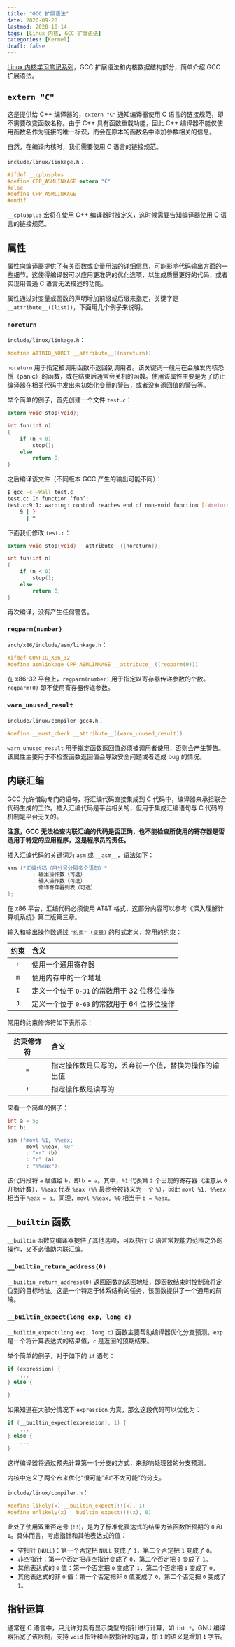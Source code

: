 ```yaml
---
title: "GCC 扩展语法"
date: 2020-09-28
lastmod: 2020-10-14
tags: [Linux 内核, GCC 扩展语法]
categories: [Kernel]
draft: false
---
```


[Linux 内核学习笔记系列](/posts/kernel/kernel)，GCC 扩展语法和内核数据结构部分，简单介绍 GCC 扩展语法。

<!--more-->

## `extern "C"`

这是提供给 C++ 编译器的，`extern "C"` 通知编译器使用 C 语言的链接规范，即不需要改变函数名称。由于 C++ 具有函数重载功能，因此 C++ 编译器不能仅使用函数名作为链接的唯一标识，而会在原本的函数名中添加参数相关的信息。

自然，在编译内核时，我们需要使用 C 语言的链接规范。

`include/linux/linkage.h`：

```c
#ifdef __cplusplus
#define CPP_ASMLINKAGE extern "C"
#else
#define CPP_ASMLINKAGE
#endif
```

`__cplusplus` 宏将在使用 C++ 编译器时被定义，这时候需要告知编译器使用 C 语言的链接规范。

## 属性

属性向编译器提供了有关函数或变量用法的详细信息，可能影响代码输出方面的一些细节。这使得编译器可以应用更准确的优化选项，以生成质量更好的代码，或者实现用普通 C 语言无法描述的功能。

属性通过对变量或函数的声明增加前缀或后缀来指定，关键字是 `__attribute__((list))`，下面用几个例子来说明。

### `noreturn`

`include/linux/linkage.h`：

```c
#define ATTRIB_NORET __attribute__((noreturn))
```

`noreturn` 用于指定被调用函数不返回到调用者。该关键词一般用在会触发内核恐慌（panic）的函数，或在结束后通常会关机的函数。使用该属性主要是为了防止编译器在相关代码中发出未初始化变量的警告，或者没有返回值的警告等。

举个简单的例子，首先创建一个文件 `test.c`：

```c
extern void stop(void);

int fun(int n)
{
    if (n < 0)
        stop();
    else
        return 0;
}
```

之后编译该文件（不同版本 GCC 产生的输出可能不同）：

```bash
$ gcc -c -Wall test.c
test.c: In function ‘fun’:
test.c:9:1: warning: control reaches end of non-void function [-Wreturn-type]
    9 | }
      | ^
```

下面我们修改 `test.c`：

```c
extern void stop(void) __attribute__((noreturn));

int fun(int n)
{
    if (n < 0)
        stop();
    else
        return 0;
}
```

再次编译，没有产生任何警告。

### `regparm(number)`

`arch/x86/include/asm/linkage.h`：

```c
#ifdef CONFIG_X86_32
#define asmlinkage CPP_ASMLINKAGE __attribute__((regparm(0)))
```

在 x86-32 平台上，`regparm(number)` 用于指定以寄存器传递参数的个数。`regparm(0)` 即不使用寄存器传递参数。

### `warn_unused_result`

`include/linux/compiler-gcc4.h`：

```c
#define __must_check __attribute__((warn_unused_result))
```

`warn_unused_result` 用于指定函数返回值必须被调用者使用，否则会产生警告。该属性主要用于不检查函数返回值会导致安全问题或者造成 bug 的情况。

## 内联汇编

GCC 允许借助专门的语句，将汇编代码直接集成到 C 代码中，编译器来承担联合代码生成的工作。插入汇编代码是平台相关的，但用于集成汇编语句与 C 代码的机制是平台无关的。

**注意，GCC 无法检查内联汇编的代码是否正确，也不能检查所使用的寄存器是否适用于特定的应用程序，这是程序员的责任。**

插入汇编代码的关键词为 `asm` 或 `__asm__`，语法如下：

```c
asm ("汇编代码（用分号分隔多个语句）"
        : 输出操作数（可选）
        : 输入操作数（可选）
        : 修饰寄存器列表（可选）
);
```

在 x86 平台，汇编代码必须使用 AT&T 格式，这部分内容可以参考《深入理解计算机系统》第二版第三章。

输入和输出操作数通过 `"约束" (变量)` 的形式定义，常用的约束：

| 约束 | 含义 |
| :---: | :--- |
| `r` | 使用一个通用寄存器 |
| `m` | 使用内存中的一个地址 |
| `I` | 定义一个位于 `0-31` 的常数用于 32 位移位操作 |
| `J` | 定义一个位于 `0-63` 的常数用于 64 位移位操作 |

常用的约束修饰符如下表所示：

| 约束修饰符 | 含义 |
| :---: | :--- |
| `=` | 指定操作数是只写的，丢弃前一个值，替换为操作的输出值 |
| `+` | 指定操作数是读写的 |

来看一个简单的例子：

```c
int a = 5;
int b;

asm ("movl %1, %%eax;
      movl %%eax, %0"
      : "=r" (b)
      : "r" (a)
      : "%%eax");
```

该代码段将 `a` 赋值给 `b`，即 `b = a`。其中，`%1` 代表第 `2` 个出现的寄存器（注意从 `0` 开始计数），`%%eax` 代表 `%eax`（`%%` 最终会被转义为一个 `%`），因此 `movl %1, %%eax` 相当于 `%eax = a`。同理，`movl %%eax, %0` 相当于 `b = %eax`。

## `__builtin` 函数

`__builtin` 函数向编译器提供了其他选项，可以执行 C 语言常规能力范围之外的操作，又不必借助内联汇编。

### `__builtin_return_address(0)`

`__builtin_return_address(0)` 返回函数的返回地址，即函数结束时控制流将定位到的目标地址。这是一个特定于体系结构的任务，该函数提供了一个通用的前端。

### `__builtin_expect(long exp, long c)`

`__builtin_expect(long exp, long c)` 函数主要帮助编译器优化分支预测。`exp` 是一个将计算表达式的结果值，`c` 是返回的预期结果。

举个简单的例子，对于如下的 `if` 语句：

```c
if (expression) {
    ...
} else {
    ...
}
```

如果知道在大部分情况下 `expression` 为真，那么这段代码可以优化为：

```c
if (__builtin_expect(expression), 1) {
    ...
} else {
    ...
}
```

这样编译器将通过预先计算第一个分支的方式，来影响处理器的分支预测。

内核中定义了两个宏来优化“很可能”和“不太可能”的分支。

`include/linux/compiler.h`：

```c
#define likely(x) __builtin_expect(!!(x), 1)
#define unlikely(x) __builtin_expect(!!(x), 0)
```

此处了使用双重否定号 (`!!`)，是为了标准化表达式的结果为该函数所预期的 `0` 和 `1`。具体而言，考虑指针和其他表达式的值：

- 空指针 (`NULL`)：第一个否定把 `NULL` 变成了 `1`，第二个否定把 `1` 变成了 `0`。
- 非空指针：第一个否定把非空指针变成了 `0`，第二个否定把 `0` 变成了 `1`。
- 其他表达式的 `0` 值：第一个否定把 `0` 变成了 `1`，第二个否定把 `1` 变成了 `0`。
- 其他表达式的非 `0` 值：第一个否定把非 `0` 值变成了 `0`，第二个否定把 `0` 变成了 `1`。

## 指针运算

通常在 C 语言中，只允许对具有显示类型的指针进行计算，如 `int *`。GNU 编译器拓宽了该限制，支持 `void` 指针和函数指针的运算，加 `1` 的语义是增加 `1` 字节。
